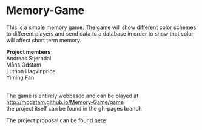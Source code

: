 # Memory-Game
This is a simple memory game. The game will show different color schemes to different players and send data to a database in order to show that color will affect short term memory.
<br>

<b> Project members </b> <br>
Andreas Stjerndal <br>
Måns Odstam <br>
Luthon Hagvinprice <br>
Yiming Fan <br>
<br>

The game is entirely webbased and can be played at http://modstam.github.io/Memory-Game/game <br>
the project itself can be found in the gh-pages branch
<br>


The project proposal can be found <a href="https://docs.google.com/document/d/1IrvYPy6X3Js2kLFi-mI5VTEuHAPGQ_yk_zhmp46rmO4/edit?usp=sharing"> here </a>



